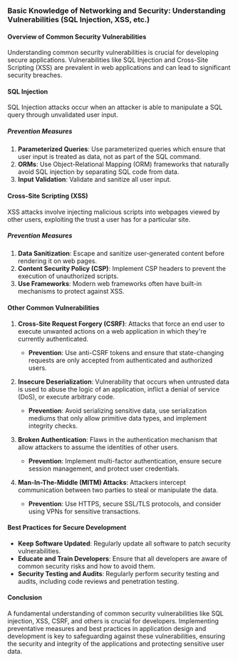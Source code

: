 ### Basic Knowledge of Networking and Security: Understanding Vulnerabilities (SQL Injection, XSS, etc.)

#### Overview of Common Security Vulnerabilities

Understanding common security vulnerabilities is crucial for developing secure applications. Vulnerabilities like SQL Injection and Cross-Site Scripting (XSS) are prevalent in web applications and can lead to significant security breaches.

#### SQL Injection

SQL Injection attacks occur when an attacker is able to manipulate a SQL query through unvalidated user input.

##### Prevention Measures

1. **Parameterized Queries**: Use parameterized queries which ensure that user input is treated as data, not as part of the SQL command.
2. **ORMs**: Use Object-Relational Mapping (ORM) frameworks that naturally avoid SQL injection by separating SQL code from data.
3. **Input Validation**: Validate and sanitize all user input.

#### Cross-Site Scripting (XSS)

XSS attacks involve injecting malicious scripts into webpages viewed by other users, exploiting the trust a user has for a particular site.

##### Prevention Measures

1. **Data Sanitization**: Escape and sanitize user-generated content before rendering it on web pages.
2. **Content Security Policy (CSP)**: Implement CSP headers to prevent the execution of unauthorized scripts.
3. **Use Frameworks**: Modern web frameworks often have built-in mechanisms to protect against XSS.

#### Other Common Vulnerabilities

1. **Cross-Site Request Forgery (CSRF)**: Attacks that force an end user to execute unwanted actions on a web application in which they're currently authenticated.
   - **Prevention**: Use anti-CSRF tokens and ensure that state-changing requests are only accepted from authenticated and authorized users.
   
2. **Insecure Deserialization**: Vulnerability that occurs when untrusted data is used to abuse the logic of an application, inflict a denial of service (DoS), or execute arbitrary code.
   - **Prevention**: Avoid serializing sensitive data, use serialization mediums that only allow primitive data types, and implement integrity checks.

3. **Broken Authentication**: Flaws in the authentication mechanism that allow attackers to assume the identities of other users.
   - **Prevention**: Implement multi-factor authentication, ensure secure session management, and protect user credentials.

4. **Man-In-The-Middle (MITM) Attacks**: Attackers intercept communication between two parties to steal or manipulate the data.
   - **Prevention**: Use HTTPS, secure SSL/TLS protocols, and consider using VPNs for sensitive transactions.

#### Best Practices for Secure Development

- **Keep Software Updated**: Regularly update all software to patch security vulnerabilities.
- **Educate and Train Developers**: Ensure that all developers are aware of common security risks and how to avoid them.
- **Security Testing and Audits**: Regularly perform security testing and audits, including code reviews and penetration testing.

#### Conclusion

A fundamental understanding of common security vulnerabilities like SQL injection, XSS, CSRF, and others is crucial for developers. Implementing preventative measures and best practices in application design and development is key to safeguarding against these vulnerabilities, ensuring the security and integrity of the applications and protecting sensitive user data.